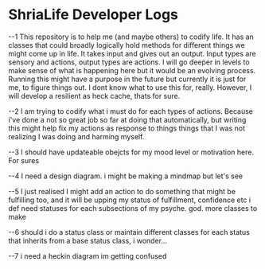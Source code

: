 # ShriaLife Developer Logs

--1
This repository is to help me (and maybe others) to codify life. It has an classes that could broadly logically hold methods for different things we might come up in life. It takes input and gives out an output. Input types are sensory and actions, output types are actions. I will go deeper in levels to make sense of what is happening here but it would be an evolving process. Running this might have a purpose in the future but currently it is just for me, to figure things out. I dont know what to use this for, really. However, I will develop a resilient as heck cache, thats for sure. 

--2
I am trying to codify what i must do for each types of actions. Because i've done a not so great job so far at doing that automatically, but writing this might help fix my actions as response to things things that I was not realizing I was doing and harming myself.


--3
I should have updateable obejcts for my mood level or motivation here. For sures


--4
I need a design diagram. i might be making a mindmap but let's see


--5
I just realised I might add an action to do something that might be fulfilling too, and it will be upping my status of fulfillment, confidence etc
i def need statuses for each subsections of my psyche. god. more classes to make


--6
should i do a status class or maintain different classes for each status that inherits from a base status class, i wonder...


--7
i need a heckin diagram im getting confused

